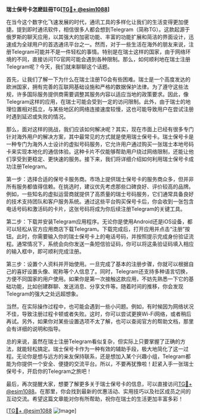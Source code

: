 **瑞士保号卡怎麽註冊TG[[TG💪+ @esim1088](https://t.me/s/esim1088)]**

在当今这个数字化飞速发展的时代，通讯工具的多样化让我们的生活变得更加便捷。提到即时通讯软件，相信很多人都会想到Telegram（简称TG）。这款起源于俄罗斯的聊天应用，以其强大的加密功能、丰富的功能扩展和简洁的界面设计，迅速成为全球用户的首选通讯平台之一。然而，对于一些生活在海外的朋友来说，注册Telegram可能并不是一件轻松的事情。特别是在瑞士这样的国家，由于网络环境的不同，直接访问TG官网可能会遇到各种限制。那么，如何顺利地在瑞士注册Telegram呢？今天，我们就来聊聊这个话题。

首先，让我们了解一下为什么在瑞士注册TG会有些困难。瑞士是一个高度发达的欧洲国家，拥有完善的互联网基础设施和严格的数据保护法律。为了遵守这些法规，许多国际服务提供商需要调整其服务内容以适应当地的政策要求。因此，像Telegram这样的应用，在瑞士可能会受到一定的访问限制。此外，由于瑞士的地理位置相对孤立，与某些地区的网络连接速度较慢，这也可能导致用户在尝试注册时遇到延迟或失败的情况。

那么，面对这样的挑战，我们应该如何解决呢？其实，现在市面上已经有很多专门针对海外用户的解决方案，其中最常见的方式就是使用瑞士保号卡。瑞士保号卡是一种专门为海外人士设计的虚拟号码服务，它允许用户通过购买一张瑞士本地号码卡来实现本地化的通信体验。这种卡片不仅能够帮助用户绕过网络限制，还能让他们享受到更稳定、更快速的服务。接下来，我们将详细介绍如何利用瑞士保号卡成功注册Telegram。

第一步：选择合适的保号卡服务商。市场上提供瑞士保号卡的服务商众多，但并非所有服务都值得信赖。在挑选时，建议优先考虑那些口碑良好、评价较高的品牌。例如，一些知名的虚拟运营商就提供了高质量的瑞士号码服务，它们通常具备良好的技术支持团队和客户服务系统。通过这些平台购买保号卡后，你会收到一张包含电话号码和激活码的卡片，这张号码将成为你后续注册Telegram的关键工具。

第二步：下载并安装Telegram应用程序。无论你是使用Android还是iOS设备，都可以轻松从官方应用商店下载Telegram。下载完成后，打开应用并点击“注册”按钮。此时，你需要输入你的瑞士保号卡上的电话号码，并按照提示完成身份验证流程。通常情况下，系统会向你发送一条短信验证码，你可以将这条验证码填入相应的输入框中，即可顺利完成注册。

第三步：设置个人资料并开始使用。一旦完成了基本的注册步骤，你就可以根据自己的喜好设置头像、昵称等个人信息了。同时，Telegram还支持多种语言切换，方便不同国家的用户使用。如果你是第一次接触这款应用，不妨先熟悉一下它的基础功能，比如创建群聊、发送消息、分享文件等。随着时间的推移，你会发现Telegram的强大之处远超想象。

当然，在实际操作过程中，也可能会遇到一些小问题。例如，有时候因为网络状况不佳，导致注册过程卡顿或者失败。这时，你可以尝试更换Wi-Fi网络，或者稍后再试。另外，如果你对某些设置选项不太了解，也可以查阅官方的帮助文档，那里会有详细的说明和指导。

总的来说，虽然在瑞士注册Telegram看似复杂，但实际上只要掌握了正确的方法，就能轻松搞定。瑞士保号卡作为一种有效的辅助手段，极大地简化了这一过程。无论你是想与远方的亲友保持联系，还是想加入某个兴趣小组，Telegram都能为你提供一个安全、便捷的交流平台。所以，不要再犹豫啦！赶紧入手一张瑞士保号卡，开启你的Telegram之旅吧！

最后，再次提醒大家，想要了解更多关于瑞士保号卡的信息，可以直接访问[TG💪+ @esim1088](https://t.me/s/esim1088)。在那里，你会找到最新的优惠活动、实用技巧以及社区成员之间的互动交流。希望这篇文章能对你有所帮助，祝你在瑞士的生活更加丰富多彩！

[[TG💪+ @esim1088](https://t.me/s/esim1088) ![Image](https://i.postimg.cc/4NQfJmqS/Snipaste-2025-05-13-00-14-12.png)]